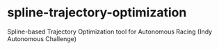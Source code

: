 # spline-trajectory-optimization
Spline-based Trajectory Optimization tool for Autonomous Racing (Indy Autonomous Challenge)
